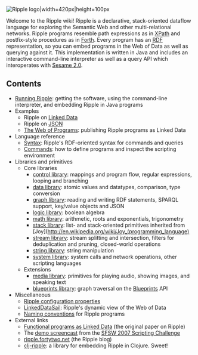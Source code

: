 <!-- This README can be viewed at https://github.com/joshsh/ripple/wiki -->

![Ripple logo|width=420px|height=100px](https://github.com/joshsh/ripple/wiki/graphics/ripple-logo-text-medium.png)

Welcome to the Ripple wiki!
Ripple is a declarative, stack-oriented dataflow language for exploring the Semantic Web and other multi-relational networks.
Ripple programs resemble path expressions as in [XPath](http://www.w3.org/TR/xpath/)
and postfix-style procedures as in
[Forth](http://en.wikipedia.org/wiki/Forth_&#40;programming_language\&#41;).
Every program has an [RDF](http://www.w3.org/RDF/) representation,
so you can embed programs in the Web of Data as well as querying against it.
This implementation is written in Java and includes an interactive command-line interpreter as well as a query API which interoperates with [Sesame 2.0](http://openrdf.org/).

## Contents

* [Running Ripple](https://github.com/joshsh/ripple/wiki/Running-Ripple): getting the software, using the command-line interpreter, and embedding Ripple in Java programs
* Examples
    * Ripple on [Linked Data](https://github.com/joshsh/ripple/wiki/ripple-on-linked-data)
    * Ripple on [JSON](https://github.com/joshsh/ripple/wiki/ripple-on-json)
    * [The Web of Programs](https://github.com/joshsh/ripple/wiki/The-Web-of-Programs): publishing Ripple programs as Linked Data
* Language reference
    * [Syntax](https://github.com/joshsh/ripple/wiki/Syntax): Ripple's RDF-oriented syntax for commands and queries
    * [Commands](https://github.com/joshsh/ripple/wiki/Commands): how to define programs and inspect the scripting environment
* Libraries and primitives
    * Core libraries
        * [control library](https://github.com/joshsh/ripple/wiki/control-library): mappings and program flow, regular expressions, looping and branching
        * [data library](https://github.com/joshsh/ripple/wiki/data-library): atomic values and datatypes, comparison, type conversion
        * [graph library](https://github.com/joshsh/ripple/wiki/graph-library): reading and writing RDF statements, SPARQL support, key/value objects and JSON
        * [logic library](https://github.com/joshsh/ripple/wiki/logic-library): boolean algebra
        * [math library](https://github.com/joshsh/ripple/wiki/math-library): arithmetic, roots and exponentials, trigonometry 
        * [stack library](https://github.com/joshsh/ripple/wiki/stack-library): list- and stack-oriented primitives inherited from [Joy](http://en.wikipedia.org/wiki/Joy_(programming_language)
        * [stream library](https://github.com/joshsh/ripple/wiki/stream-library): stream splitting and intersection, filters for deduplication and pruning, closed-world operations
        * [string library](https://github.com/joshsh/ripple/wiki/string-library): string manipulation
        * [system library](https://github.com/joshsh/ripple/wiki/system-library): system calls and network operations, other scripting languages
    * Extensions
        * [media library](https://github.com/joshsh/ripple/wiki/media-library): primitives for playing audio, showing images, and speaking text
        * [blueprints library](https://github.com/joshsh/ripple/wiki/blueprints-library): graph traversal on the [Blueprints](https://github.com/tinkerpop/blueprints/wiki/) API
* Miscellaneous
    * [Ripple configuration properties](https://github.com/joshsh/ripple/wiki/Ripple-configuration-properties)
    * [LinkedDataSail](https://github.com/joshsh/ripple/wiki/LinkedDataSail): Ripple's dynamic view of the Web of Data
    * [Naming conventions](https://github.com/joshsh/ripple/wiki/Naming-conventions) for Ripple programs
* External links
    * [Functional programs as Linked Data](http://sunsite.informatik.rwth-aachen.de/Publications/CEUR-WS/Vol-248/paper10.pdf) (the original paper on Ripple)
    * The [demo screencast](http://ripple.googlecode.com/svn/trunk/docs/screencast/index.html) from the [SFSW 2007 Scripting Challenge](http://web.archive.org/web/20120326083323/http://www.semanticscripting.org/SFSW2007/)
    * [ripple.fortytwo.net](http://ripple.fortytwo.net) (the Ripple blog)
    * [clj-ripple](https://github.com/eduardoejp/clj-ripple): a library for embedding Ripple in Clojure.  Sweet!
